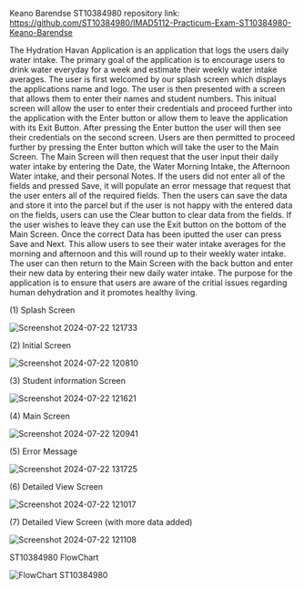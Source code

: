 Keano Barendse ST10384980 repository link:    https://github.com/ST10384980/IMAD5112-Practicum-Exam-ST10384980-Keano-Barendse  


The Hydration Havan Application is an application that logs the users daily water intake. The primary goal of the application is to encourage users to drink water everyday for a week and estimate 
their weekly water intake averages. The user is first welcomed by our splash screen which displays the applications name and logo. The user is then presented with a screen that allows them to 
enter their names and student numbers. This initual screen will allow the user to enter their credentials and proceed further into the application with the Enter button or allow them to leave
the application with its Exit Button. After pressing the Enter button the user will then see their credentials on the second screen. Users are then permitted to proceed further by pressing the Enter button
which will take the user to the Main Screen. The Main Screen will then request that the user input their daily water intake by entering the Date, the Water Morning Intake, the Afternoon Water intake,
and their personal Notes. If the users did not enter all of the fields and pressed Save, it will populate an error message that request that the user enters all of the required fields. Then the users
can save the data and store it into the parcel but if the user is not happy with the entered data on the fields, users can use the Clear button to clear data from the fields. If the user wishes to leave
they can use the Exit button on the bottom of the Main Screen. Once the correct Data has been iputted the user can press Save and Next. This allow users to see their water intake averages for the 
morning and afternoon and this will round up to their weekly water intake. The user can then return to the Main Screen with the back button and enter their new data by entering their new daily water
intake. The purpose for the application is to ensure that users are aware of the critial issues regarding human dehydration and it promotes healthy living. 

(1) Splash Screen

![Screenshot 2024-07-22 121733](https://github.com/user-attachments/assets/279b18df-b8d0-44f2-a478-1f84c8c9876e)








(2) Initial Screen


![Screenshot 2024-07-22 120810](https://github.com/user-attachments/assets/7316088e-045c-4625-85b7-410c4015955e)




(3) Student information Screen


![Screenshot 2024-07-22 121621](https://github.com/user-attachments/assets/2e90a812-7fc3-4401-a386-24e04e59a97d)





(4) Main Screen



![Screenshot 2024-07-22 120941](https://github.com/user-attachments/assets/f6151bcd-1f77-48b8-8b60-12ddc9d899af)



(5) Error Message



![Screenshot 2024-07-22 131725](https://github.com/user-attachments/assets/2a5f41f1-05f7-4b7b-8339-4a3a18b4da14)



(6) Detailed View Screen

![Screenshot 2024-07-22 121017](https://github.com/user-attachments/assets/518404ea-3ef8-4902-87a1-a4d645f783f9)



(7) Detailed View Screen (with more data added)



![Screenshot 2024-07-22 121108](https://github.com/user-attachments/assets/8a50a1e8-01b5-40ac-b966-c2a8a22a696b)




ST10384980 FlowChart



![FlowChart ST10384980](https://github.com/user-attachments/assets/b7c76e5e-cfda-4675-89ce-82ada401a628)

